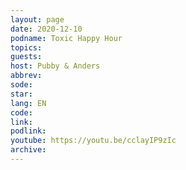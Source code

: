 ```yaml
---
layout: page
date: 2020-12-10
podname: Toxic Happy Hour
topics: 
guests: 
host: Pubby & Anders
abbrev: 
sode: 
star: 
lang: EN
code: 
link: 
podlink: 
youtube: https://youtu.be/cclayIP9zIc
archive: 
---
```


